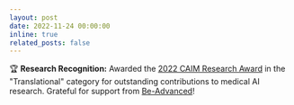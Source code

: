 ```yaml
---
layout: post
date: 2022-11-24 00:00:00
inline: true
related_posts: false
---
```


🏆 **Research Recognition:** Awarded the [2022 CAIM Research Award](https://www.caim.unibe.ch/research/research_awards/index_eng.html) in the "Translational" category for outstanding contributions to medical AI research. Grateful for support from [Be-Advanced](https://be-advanced.ch)!